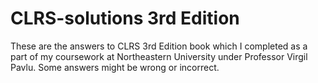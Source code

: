 # CLRS-solutions 3rd Edition
These are the answers to CLRS 3rd Edition book which I completed as a part of my coursework at Northeastern University under Professor Virgil Pavlu. Some answers might be wrong or incorrect. 
